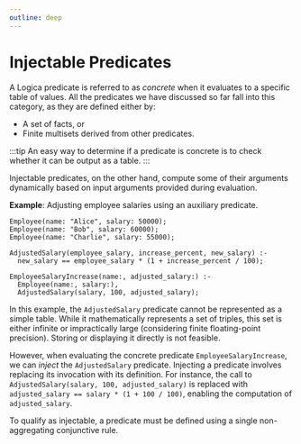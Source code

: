 ```yaml
---
outline: deep
---
```

# Injectable Predicates

A Logica predicate is referred to as _concrete_ when it evaluates to a specific table of values. All the predicates we have discussed so far fall into this category, as they are defined either by:
- A set of facts, or
- Finite multisets derived from other predicates.

:::tip
An easy way to determine if a predicate is concrete is to check whether it can be output as a table.
:::

Injectable predicates, on the other hand, compute some of their arguments dynamically based on input arguments provided during evaluation.

**Example**: Adjusting employee salaries using an auxiliary predicate.

```
Employee(name: "Alice", salary: 50000);
Employee(name: "Bob", salary: 60000);
Employee(name: "Charlie", salary: 55000);

AdjustedSalary(employee_salary, increase_percent, new_salary) :-
  new_salary == employee_salary * (1 + increase_percent / 100);

EmployeeSalaryIncrease(name:, adjusted_salary:) :-
  Employee(name:, salary:),
  AdjustedSalary(salary, 100, adjusted_salary);
```

In this example, the `AdjustedSalary` predicate cannot be represented as a simple table. While it mathematically represents a set of triples, this set is either infinite or impractically large (considering finite floating-point precision). Storing or displaying it directly is not feasible.

However, when evaluating the concrete predicate `EmployeeSalaryIncrease`, we can _inject_ the `AdjustedSalary` predicate. Injecting a predicate involves replacing its invocation with its definition. For instance, the call to `AdjustedSalary(salary, 100, adjusted_salary)` is replaced with `adjusted_salary == salary * (1 + 100 / 100)`, enabling the computation of `adjusted_salary`.

To qualify as injectable, a predicate must be defined using a single non-aggregating conjunctive rule.
